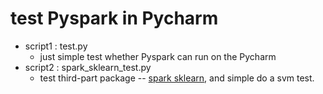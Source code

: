 # test Pyspark in Pycharm
 
- script1 : test.py
    - just simple test whether Pyspark can run on the Pycharm 
- script2 : spark_sklearn_test.py
    - test third-part package -- [spark sklearn](https://github.com/databricks/spark-sklearn), and simple do a svm test.  
